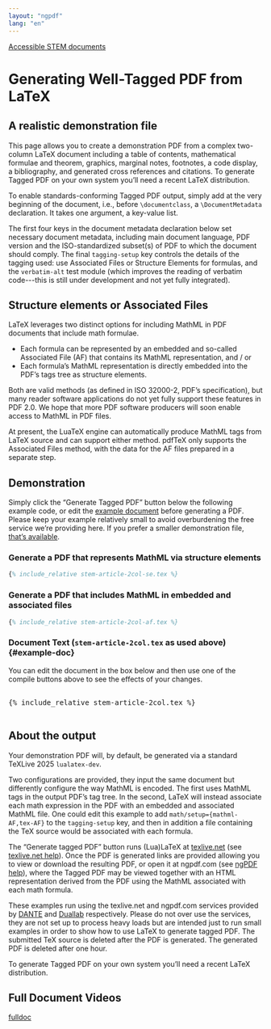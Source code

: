 ```yaml
---
layout: "ngpdf"
lang: "en"
---
```


<script>
function generatepreamble(t,e) {return e.getValue();}
runlatex.texts.metadata="";
runlatex.editorlines=45;
runlatex.preincludes = {
 "pre0": {"pre2": "stem-article-2col.tex"},
 "pre1": {"pre2": "stem-article-2col.tex"}
 }
</script>

[Accessible STEM documents](./)

# Generating Well-Tagged PDF from LaTeX

## A realistic demonstration file

This page allows you to create a demonstration PDF from a complex
two-column LaTeX document including a table of contents, mathematical
formulae and theorem, graphics, marginal notes, footnotes, a code
display, a bibliography, and generated cross references and citations.
To generate Tagged PDF on your own system you’ll need a recent LaTeX distribution.

To enable standards-conforming Tagged PDF output, simply add at the
very beginning of the document, i.e., before `\documentclass`, a
`\DocumentMetadata` declaration. It takes one argument, a key-value
list.

The first four keys in the document metadata declaration below set
necessary document metadata, including main  document language, PDF version and the
ISO-standardized subset(s) of PDF to which the document should comply.
The final `tagging-setup` key controls the details of the tagging used:
use Associated Files or Structure Elements for formulas,
and the `verbatim-alt` test module (which improves the reading of verbatim code---this is still under development and not yet fully integrated). 

## Structure elements or Associated Files

LaTeX leverages two distinct options for including MathML in PDF documents that include math formulae.

 * Each formula can be represented by an embedded and so-called Associated File (AF) that contains its MathML representation, and / or
 * Each formula’s MathML representation is directly embedded into the PDF’s tags tree as structure elements.

Both are valid methods (as defined in ISO 32000-2, PDF’s
specification), but many reader software applications do not yet fully
support these features in PDF 2.0. We hope that more PDF software
producers will soon enable access to MathML in PDF files.

At present, the LuaTeX engine can automatically produce MathML tags
from LaTeX source and can support either method. pdfTeX only supports
the Associated Files method, with the data for the AF files prepared
in a separate step.

## Demonstration

Simply click the “Generate Tagged PDF” button below the following example code, or edit the [example document](#example-doc) before generating a PDF.
Please keep your example relatively small to avoid overburdening the free service we’re providing here.
If you prefer a smaller demonstration file, [that’s available](small-example).


### Generate a PDF that represents MathML via structure elements

```latex
{% include_relative stem-article-2col-se.tex %}
```

###  Generate a PDF that includes MathML in embedded and associated files

```latex
{% include_relative stem-article-2col-af.tex %}
```


### Document Text (`stem-article-2col.tex` as used above) {#example-doc}

You can edit the document in the box below and then use one of the compile buttons above to see the effects of your changes.

<pre class="norun" markdown="1">

{% include_relative stem-article-2col.tex %}

</pre>



## About the output

Your demonstration PDF will, by default, be generated via a standard TeXLive 2025 `lualatex-dev`.

Two configurations are provided, they input the same document but differently configure
the way MathML is encoded. The first uses
MathML tags in the output PDF’s tag tree. In the second, LaTeX will instead
associate each math expression in the PDF with an embedded and
associated MathML file. One could edit this example to add `math/setup={mathml-AF,tex-AF}` to the `tagging-setup`
key, and then in addition a file containing the TeX source would be associated with each formula.

The “Generate tagged PDF” button runs (Lua)LaTeX at
[texlive.net](https://texlive.net) (see [texlive.net help](https://davidcarlisle.github.io/latexcgi/)). Once the
PDF is generated links are provided allowing you to view or download
the resulting PDF, or open it at ngpdf.com (see [ngPDF help](https://ngpdf.com/help)), where the
Tagged PDF may be viewed together with an HTML representation derived
from the PDF using the MathML associated with each math formula.

These examples run using the texlive.net and ngpdf.com services
provided by [DANTE](https://www.dante.de) and
[Duallab](https://duallab.com) respectively. Please do not over use
the services, they are not set up to process heavy loads but are
intended just to run small examples in order to show how to use LaTeX
to generate tagged PDF. The submitted TeX source is deleted after the
PDF is generated. The generated PDF is deleted after one hour.

To generate Tagged PDF on your own system you’ll need a recent LaTeX distribution.


## Full Document Videos

[fulldoc](fulldoc)
